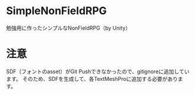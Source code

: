 # SimpleNonFieldRPG
勉強用に作ったシンプルなNonFieldRPG（by Unity）

# 注意
SDF（フォントのasset）がGit Pushできなかったので、gitignoreに追加しています。
そのため、SDFを生成して、各TextMeshProに追加する必要があります。
